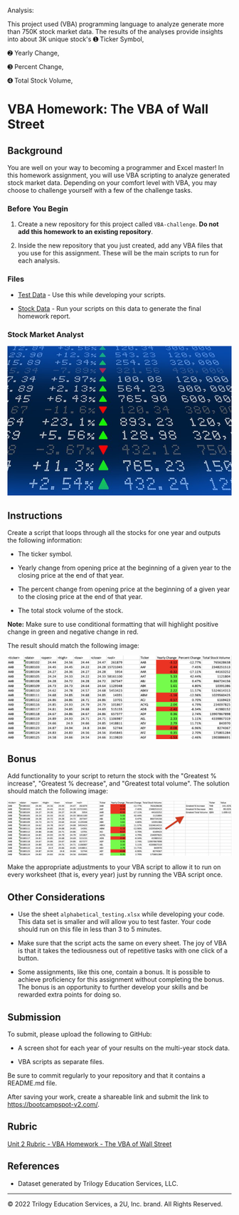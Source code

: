 
Analysis:


This project used (VBA) programming language to analyze generate more than 750K stock market data.
The results of the analyses provide insights into about 3K unique stock's 
➊ Ticker Symbol,  

➋ Yearly Change,  

➌ Percent Change,  

➍ Total Stock Volume,  





# VBA Homework: The VBA of Wall Street

## Background

You are well on your way to becoming a programmer and Excel master! In this homework assignment, you will use VBA scripting to analyze generated stock market data. Depending on your comfort level with VBA, you may choose to challenge yourself with a few of the challenge tasks.

### Before You Begin

1. Create a new repository for this project called `VBA-challenge`. **Do not add this homework to an existing repository**.

2. Inside the new repository that you just created, add any VBA files that you use for this assignment. These will be the main scripts to run for each analysis.

### Files

* [Test Data](Resources/alphabetical_testing.xlsx) - Use this while developing your scripts.

* [Stock Data](Resources/Multiple_year_stock_data.xlsx) - Run your scripts on this data to generate the final homework report.

### Stock Market Analyst

![alt=""](Images/stockmarket.jpg)

## Instructions

Create a script that loops through all the stocks for one year and outputs the following information:

  * The ticker symbol.

  * Yearly change from opening price at the beginning of a given year to the closing price at the end of that year.

  * The percent change from opening price at the beginning of a given year to the closing price at the end of that year.

  * The total stock volume of the stock.

**Note:** Make sure to use conditional formatting that will highlight positive change in green and negative change in red.

The result should match the following image:

![moderate_solution](Images/moderate_solution.png)

## Bonus

Add functionality to your script to return the stock with the "Greatest % increase", "Greatest % decrease", and "Greatest total volume". The solution should match the following image:

![hard_solution](Images/hard_solution.png)

Make the appropriate adjustments to your VBA script to allow it to run on every worksheet (that is, every year) just by running the VBA script once.

## Other Considerations

* Use the sheet `alphabetical_testing.xlsx` while developing your code. This data set is smaller and will allow you to test faster. Your code should run on this file in less than 3 to 5 minutes.

* Make sure that the script acts the same on every sheet. The joy of VBA is that it takes the tediousness out of repetitive tasks with one click of a button.

* Some assignments, like this one, contain a bonus. It is possible to achieve proficiency for this assignment without completing the bonus. The bonus is an opportunity to further develop your skills and be rewarded extra points for doing so.

## Submission

To submit, please upload the following to GitHub:

  * A screen shot for each year of your results on the multi-year stock data.

  * VBA scripts as separate files.

Be sure to commit regularly to your repository and that it contains a README.md file.

After saving your work, create a shareable link and submit the link to <https://bootcampspot-v2.com/>.

## Rubric

[Unit 2 Rubric - VBA Homework - The VBA of Wall Street](https://docs.google.com/document/d/1OjDM3nyioVQ6nJkqeYlUK7SxQ3WZQvvV3T9MHCbnoWk/edit?usp=sharing)

## References

* Dataset generated by Trilogy Education Services, LLC.

- - -

© 2022 Trilogy Education Services, a 2U, Inc. brand. All Rights Reserved.


